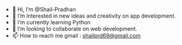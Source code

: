 - 👋 Hi, I’m @Shail-Pradhan
- 👀 I’m interested in new ideas and creativity on app development.
- 🌱 I’m currently learning Python
- 💞️ I’m looking to collaborate on web development.
- 📫 How to reach me gmail : shailprd69@gmail.com

<!---
Shail-Pradhan/Shail-Pradhan is a ✨ special ✨ repository because its `README.md` (this file) appears on your GitHub profile.
You can click the Preview link to take a look at your changes.
--->
